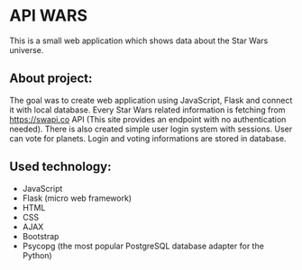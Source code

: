 # API WARS

This is a small web application which shows data about the Star Wars universe.

## About project:
The goal was to create web application using JavaScript, Flask and connect it with local database. Every Star Wars related information is fetching from https://swapi.co API (This site provides an endpoint with no authentication needed). There is also created simple user login system with sessions. User can vote for planets. Login and voting informations are stored in database.

## Used technology:
* JavaScript
* Flask (micro web framework)
* HTML
* CSS
* AJAX
* Bootstrap
* Psycopg (the most popular PostgreSQL database adapter for the Python)


